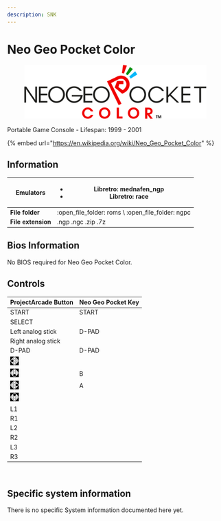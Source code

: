 ```yaml
---
description: SNK
---
```


# Neo Geo Pocket Color

<figure><img src="https://raw.githubusercontent.com/fabricecaruso/es-theme-carbon/52ff37c9e265587d006945a2ba695b5a962b3a3d/art/logos/ngpc.svg" alt=""><figcaption></figcaption></figure>

Portable Game Console - Lifespan: 1999 - 2001

{% embed url="https://en.wikipedia.org/wiki/Neo_Geo_Pocket_Color" %}

## Information

| **Emulators**      | <ul><li>Libretro: mednafen_ngp</li><li>Libretro: race</li></ul> |
| ------------------ | --------------------------------------------------------------- |
| **File folder**    | :open\_file\_folder: roms \ :open\_file\_folder: ngpc           |
| **File extension** | .ngp .ngc .zip .7z                                              |

## Bios Information

No BIOS required for Neo Geo Pocket Color.

## Controls

| ProjectArcade Button                                          | Neo Geo Pocket Key |
| -------------------------------------------------------- | ------------------ |
| START                                                    | START              |
| SELECT                                                   |                    |
| Left analog stick                                        | D-PAD              |
| Right analog stick                                       |                    |
| D-PAD                                                    | D-PAD              |
| ![](<../../../../.gitbook/assets/image (2) (1) (1).png>) |                    |
| ![](<../../../../.gitbook/assets/image (1) (2) (1).png>) | B                  |
| ![](<../../../../.gitbook/assets/image (4) (1).png>)     | A                  |
| ![](<../../../../.gitbook/assets/image (3) (1) (2).png>) |                    |
| L1                                                       |                    |
| R1                                                       |                    |
| L2                                                       |                    |
| R2                                                       |                    |
| L3                                                       |                    |
| R3                                                       |                    |

<figure><img src="https://wiki.batocera.org/_media/systems:ngp_controller_mapping.png?w=750&#x26;tok=e1fb04" alt=""><figcaption></figcaption></figure>

## Specific system information

There is no specific System information documented here yet.
